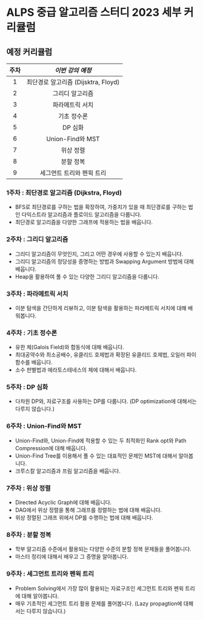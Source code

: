# ALPS 중급 알고리즘 스터디 2023 세부 커리큘럼



## 예정 커리큘럼

| 주차 |          *이번 강의 예정*           |
| :--: | :---------------------------------: |
|  1   | 최단경로 알고리즘 (Dijsktra, Floyd) |
|  2   |           그리디 알고리즘           |
|  3   |           파라메트릭 서치           |
|  4   |             기초 정수론             |
|  5   |               DP 심화               |
|  6   |          Union-Find와 MST           |
|  7   |              위상 정렬              |
|  8   |              분할 정복              |
|  9   |      세그먼트 트리와 펜윅 트리      |



### 1주차 : 최단경로 알고리즘 (Dijkstra, Floyd)

* BFS로 최단경로를 구하는 법을 확장하여, 가중치가 있을 때 최단경로를 구하는 법인 다익스트라 알고리즘과 플로이드 알고리즘을 다룹니다.
* 최단경로 알고리즘을 다양한 그래프에 적용하는 법을 배웁니다.



### 2주차 : 그리디 알고리즘

* 그리디 알고리즘이 무엇인지, 그리고 어떤 경우에 사용할 수 있는지 배웁니다.
* 그리디 알고리즘의 정당성을 증명하는 방법과 Swapping Argument 방법에 대해 배웁니다.
* Heap을 활용하여 풀 수 있는 다양한 그리디 알고리즘을 다룹니다.



### 3주차 : 파라메트릭 서치

* 이분 탐색을 간단하게 리뷰하고, 이분 탐색을 활용하는 파라메트릭 서치에 대해 배워봅니다.



### 4주차 : 기초 정수론

* 유한 체(Galois Field)와 합동식에 대해 배웁니다.
* 최대공약수와 최소공배수, 유클리드 호제법과 확장된 유클리드 호제법, 오일러 파이 함수를 배웁니다.
* 소수 판별법과 에라토스테네스의 체에 대해서 배웁니다.



### 5주차 : DP 심화

* 다차원 DP와, 자료구조를 사용하는 DP를 다룹니다. (DP optimization에 대해서는 다루지 않습니다.)



### 6주차 : Union-Find와 MST

* Union-Find와, Union-Find에 적용할 수 있는 두 최적화인 Rank opt와 Path Compression에 대해 배웁니다.
* Union-Find Tree를 이용해서 풀 수 있는 대표적인 문제인 MST에 대해서 알아봅니다.
* 크루스칼 알고리즘과 프림 알고리즘을 배웁니다.



### 7주차 : 위상 정렬

* Directed Acyclic Graph에 대해 배웁니다.
* DAG에서 위상 정렬을 통해 그래프를 정렬하는 법에 대해 배웁니다.
* 위상 정렬된 그래프 위에서 DP를 수행하는 법에 대해 배웁니다.



### 8주차 : 분할 정복

* 학부 알고리즘 수준에서 활용되는 다양한 수준의 분할 정복 문제들을 풀어봅니다.
* 마스터 정리에 대해서 배우고 그 증명을 알아봅니다.



### 9주차 : 세그먼트 트리와 펜윅 트리

* Problem Solving에서 가장 많이 활용되는 자료구조인 세그먼트 트리와 펜윅 트리에 대해 알아봅니다.
* 매우 기초적인 세그먼트 트리 활용 문제를 풀어봅니다. (Lazy propagtion에 대해서는 다루지 않습니다.)
